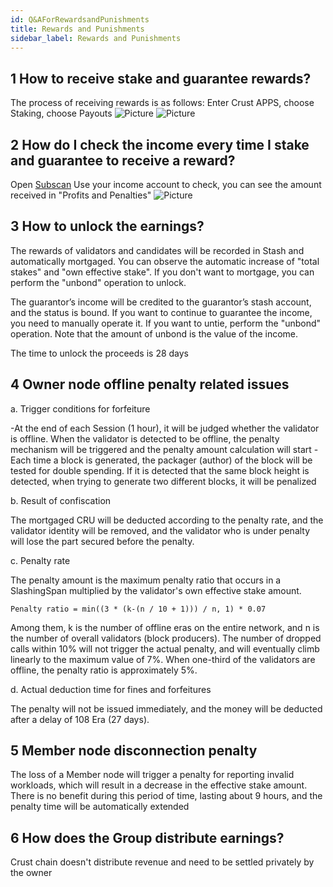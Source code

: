 ```yaml
---
id: Q&AForRewardsandPunishments
title: Rewards and Punishments
sidebar_label: Rewards and Punishments
---
```


## 1 How to receive stake and guarantee rewards?

The process of receiving rewards is as follows:
Enter Crust APPS, choose Staking, choose Payouts
![Picture](assets/qa/payouts1.jpg)
![Picture](assets/qa/payouts2.jpg)

## 2 How do I check the income every time I stake and guarantee to receive a reward?

Open [Subscan](https://crust.subscan.io/)
Use your income account to check, you can see the amount received in "Profits and Penalties"
![Picture](assets/qa/subscanreward2.jpg)

## 3 How to unlock the earnings?

The rewards of validators and candidates will be recorded in Stash and automatically mortgaged. You can observe the automatic increase of "total stakes" and "own effective stake". If you don't want to mortgage, you can perform the "unbond" operation to unlock.

The guarantor’s income will be credited to the guarantor’s stash account, and the status is bound. If you want to continue to guarantee the income, you need to manually operate it. If you want to untie, perform the "unbond" operation. Note that the amount of unbond is the value of the income.

The time to unlock the proceeds is 28 days

## 4 Owner node offline penalty related issues

a. Trigger conditions for forfeiture

-At the end of each Session (1 hour), it will be judged whether the validator is offline. When the validator is detected to be offline, the penalty mechanism will be triggered and the penalty amount calculation will start
-Each time a block is generated, the packager (author) of the block will be tested for double spending. If it is detected that the same block height is detected, when trying to generate two different blocks, it will be penalized

b. Result of confiscation

The mortgaged CRU will be deducted according to the penalty rate, and the validator identity will be removed, and the validator who is under penalty will lose the part secured before the penalty.

c. Penalty rate

The penalty amount is the maximum penalty ratio that occurs in a SlashingSpan multiplied by the validator's own effective stake amount.

```shell
Penalty ratio = min((3 * (k-(n / 10 + 1))) / n, 1) * 0.07
```

Among them, k is the number of offline eras on the entire network, and n is the number of overall validators (block producers). The number of dropped calls within 10% will not trigger the actual penalty, and will eventually climb linearly to the maximum value of 7%. When one-third of the validators are offline, the penalty ratio is approximately 5%.

d. Actual deduction time for fines and forfeitures

The penalty will not be issued immediately, and the money will be deducted after a delay of 108 Era (27 days).

## 5 Member node disconnection penalty

The loss of a Member node will trigger a penalty for reporting invalid workloads, which will result in a decrease in the effective stake amount. There is no benefit during this period of time, lasting about 9 hours, and the penalty time will be automatically extended

## 6 How does the Group distribute earnings?

Crust chain doesn't distribute revenue and need to be settled privately by the owner
